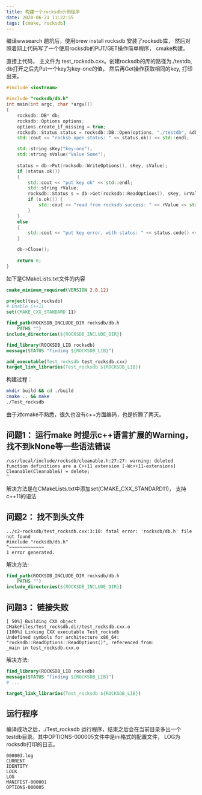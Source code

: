 ```yaml
---
title: 构建一个rocksdb示例程序
date: 2020-06-21 11:22:55
tags: [cmake, rocksdb]
---
```


编译wwsearch 趟坑后，使用brew install rocksdb 安装了rocksdb库， 然后对照着网上代码写了一个使用rocksdb的PUT/GET操作简单程序， cmake构建。

直接上代码， 主文件为 test_rocksdb.cxx。创建rocksdb的库的路径为./testdb, db打开之后先Put一个key为key-one的值， 然后再Get操作获取相同的key, 打印出来。

```cpp
#include <iostream>

#include "rocksdb/db.h"
int main(int argc, char *argv[]) 
{
    rocksdb::DB* db;
    rocksdb::Options options;
    options.create_if_missing = true;
    rocksdb::Status status = rocksdb::DB::Open(options, "./testdb", &db);
    std::cout << "rocksb open status: " << status.ok() << std::endl;

    std::string sKey("key-one");
    std::string sValue("Value Some");
    
    status = db->Put(rocksdb::WriteOptions(), sKey, sValue);
    if (status.ok()) 
    {
        std::cout << "put key ok" << std::endl;
        std::string rValue;
        rocksdb::Status s = db->Get(rocksdb::ReadOptions(), sKey, &rValue);
        if (s.ok()) {
            std::cout << "read from rocksdb success: " << rValue << std::endl;
        }
    } 
    else 
    {
        std::cout << "put key error, with status: " << status.code() << std::endl;
    }

    db->Close();
    
    return 0;
}
```
如下是CMakeLists.txt文件的内容

```cmake
cmake_minimum_required(VERSION 2.8.12)

project(test_rocksdb)
# Enable C++11
set(CMAKE_CXX_STANDARD 11)

find_path(ROCKSDB_INCLUDE_DIR rocksdb/db.h
    PATHS "")
include_directories(${ROCKSDB_INCLUDE_DIR})

find_library(ROCKSDB_LIB rocksdb)
message(STATUS "finding ${ROCKSDB_LIB}")

add_executable(Test_rocksdb test_rocksdb.cxx)
target_link_libraries(Test_rocksdb ${ROCKSDB_LIB})
```

构建过程：

```bash
mkdir build && cd ./build
cmake .. && make
./Test_rocksdb
```

由于对cmake不熟悉，很久也没有c++方面编码，也是折腾了两天。

## 问题1： 运行make 时提示c++语言扩展的Warning，找不到kNone等一些语法错误

    /usr/local/include/rocksdb/cleanable.h:27:27: warning: deleted function definitions are a C++11 extension [-Wc++11-extensions]
    Cleanable(Cleanable&) = delete;
    ^ 

解决方法是在CMakeLists.txt中添加set(CMAKE_CXX_STANDARD11)， 支持c++11的语法

## 问题2： 找不到头文件

    ../c2-rocksdb/test_rocksdb.cxx:3:10: fatal error: 'rocksdb/db.h' file not found
    #include "rocksdb/db.h"
    ^~~~~~~~~~~~~~
    1 error generated.

解决方法:

```cmake
find_path(ROCKSDB_INCLUDE_DIR rocksdb/db.h
    PATHS "")
include_directories(${ROCKSDB_INCLUDE_DIR})
```

## 问题3： 链接失败

    [ 50%] Building CXX object CMakeFiles/Test_rocksdb.dir/test_rocksdb.cxx.o
    [100%] Linking CXX executable Test_rocksdb
    Undefined symbols for architecture x86_64:
    "rocksdb::ReadOptions::ReadOptions()", referenced from:
    _main in test_rocksdb.cxx.o

解决方法:

```cmake
find_library(ROCKSDB_LIB rocksdb)
message(STATUS "finding ${ROCKSDB_LIB}")
# ...

target_link_libraries(Test_rocksdb ${ROCKSDB_LIB})
```

## 运行程序

编译成功之后，./Test_rocksdb 运行程序，结束之后会在当前目录多出一个testdb目录。其中OPTIONS-000005文件中是ini格式的配置文件， LOG为rocksdb打印的日志。

    000003.log
    CURRENT
    IDENTITY
    LOCK
    LOG
    MANIFEST-000001
    OPTIONS-000005


